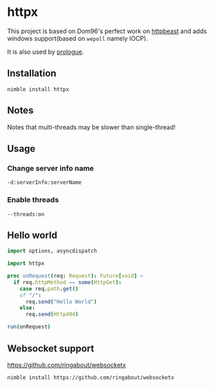 # httpx
This project is based on Dom96's perfect work on [httpbeast](https://github.com/dom96/httpbeast) and adds windows support(based on `wepoll` namely IOCP).

It is also used by [prologue](https://github.com/planety/prologue).

## Installation

```
nimble install httpx
```

## Notes

Notes that multi-threads may be slower than single-thread!


## Usage

### Change server info name

```
-d:serverInfo:serverName
```

### Enable threads

```
--threads:on
```

## Hello world

```nim
import options, asyncdispatch

import httpx

proc onRequest(req: Request): Future[void] =
  if req.httpMethod == some(HttpGet):
    case req.path.get()
    of "/":
      req.send("Hello World")
    else:
      req.send(Http404)

run(onRequest)
```

## Websocket support
https://github.com/ringabout/websocketx

```
nimble install https://github.com/ringabout/websocketx
```
